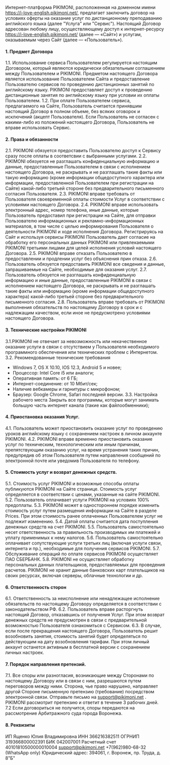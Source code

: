 Интернет-платформа PIKIMONI, расположенная на доменном имени https://i-love-english.pikimoni.net/, предлагает заключить договор на условиях оферты на оказание услуг по дистанционному преподаванию английского языка (далее "Услуга" или "Сервис"). Настоящий Договор адресован любому лицу, осуществляющему доступ к интернет-ресурсу https://i-love-english.pikimoni.net/ (далее — «Сайт») и услугам, оказываемым через Сайт (далее — «Пользователь»).

#### 1. Предмет Договора
1.1. Использование сервиса Пользователем регулируется настоящим Договором, который являются юридически обязательным соглашением между Пользователем и PIKIMONI. Предметом настоящего Договора является использование Пользователем Сайта и предоставление Пользователю сервисов по проведению дистанционных занятий по английскому языку. PIKIMONI предоставляет доступ к проведению дистанционные занятия по английскому языку при условии их оплаты Пользователем.
1.2. При оплате Пользователем сервиса, предлагаемого на Сайте, Пользователь считается принявшим настоящий Договор в полном объеме, без всяких оговорок и исключений (акцепт Пользователя). Если Пользователь не согласен с какими-либо из положений настоящего Договора, Пользователь не вправе использовать Сервис.

#### 2. Права и обязанности
2.1. PIKIMONI обязуется предоставить Пользователю доступ к Сервису сразу после оплаты в соответсвии с выбранными услугами.
2.2. PIKIMONI обязуется не разглашать конфиденциальную информацию и данные, предоставленные Пользователем в связи с исполнением настоящего Договора, не раскрывать и не разглашать такие факты или такую информацию (кроме информации общедоступного характера или информации, предоставленной Пользователем при регистрации на Сайте) какой-либо третьей стороне без предварительного письменного согласия Пользователя.
2.3. PIKIMONI вправe требовать от Пользователя своевременной оплаты стоимости Услуг в соответствии с условиями настоящего Договора.
2.4. PIKIMONI вправe использовать электронный адрес, номер телефона, иные данные, которые Пользователь предоставил при регистрации на Сайте, для отправки Пользователю информационных и рекламно-информационных материалов, в том числе с целью информирования Пользователя о деятельности PIKIMONI и ходе исполнения Договора. Регистрируясь на Сайт и используя сервисы PIKIMONI Пользователь дает согласие на обработку его персональных данных PIKIMONI или привлекаемыми PIKIMONI третьими лицами для целей исполнения условий настоящего Договора.
2.5. PIKIMONI вправe отказать Пользователю в предоставлении и продлении услуг без объяснения прин отказа.
2.6. Пользователь обязуется предоставить PIKIMONI все сведения и данные, запрашиваемые на Сайте, необходимые для оказания услуг.
2.7. Пользователь обязуется не разглашать конфиденциальную информацию и иные данные, предоставленные PIKIMONI в связи с исполнением настоящего Договора, не раскрывать и не разглашать такие факты или информацию (кроме информации общедоступного характера) какой-либо третьей стороне без предварительного письменного согласия.
2.8. Пользователь вправе требовать от PIKIMONI выполнения обязательств по настоящему Договору в срок и с надлежащим качеством, если иное не предусмотрено условиями настоящего Договора.

#### 3. Технические настройки PIKIMONI
3.1.PIKIMONI не отвечает за невозможность или некачественное оказание услуги в связи с отсутствием у Пользователя необходимого программного обеспечения или технических проблем с Интернетом.
3.2. Рекомендованные технические требования
*  Windows 7, OS X 10.10, IOS 12.3, Android 5 и новее;
*  Процессор: Intel Core i5 или аналоги;
*  Оперативная память: от 6 ГБ;
*  Интернет-соединение: от 10 Мбит/сек;
*  Наличие вебкамеры и гарнитуры с микрофоном;
*  Браузер: Google Chrome, Safari последней версии.
3.3. Настройка рабочего места
Закрыть все программы, которые могут занимать большую часть интернет канала (такие как файлообменники);

#### 4. Приостановка оказания Услуг.
4.1. Пользователь может приостановить оказание услуг по проведению уроков английскому языку с сохранением настроек в личном аккаунте PIKIMONI.
4.2. PIKIMONI вправе временно приостановить оказание услуг по техническим, технологическим или иным причинам, препятствующим оказанию услуг, на время устранения таких причин, предупредив об этом Пользователя путем направления сообщений по электронной почте или уведомив Пользователя по телефону.

#### 5. Стоимость услуг и возврат денежных средств.
5.1. Стоимость услуг PIKIMONI и возможные способы оплаты публикуются PIKIMONI на Сайте странице.  Стоимость услуг определяется в соответствии с ценами, указанные на сайте PIKIMONI.
5.2. Пользователь оплачивает услуги PIKIMONI на условиях 100% предоплаты.
5.3. PIKIMONI может в одностороннем порядке изменить стоимость услуг путем размещения информации на Сайте в разделе Prices. При этом стоимость ранее оплаченных Пользователем услуг не подлежит изменению.
5.4. Датой оплаты считается дата поступления денежных средств на счет PIKIMONI.
5.5. Пользователь самостоятельно несет ответственность за правильность производимых им платежей и уплату применимых к нему налогов.
5.6. Пользователь самостоятельно оплачивает сопутствующие услуги третьих лиц (включая услуги связи, интернета и пр.), необходимые для получения сервисов PIKIMONI.
5.7. Обслуживание операций по оплате сервисов PIKIMONI осуществляет ПАО СБЕРБАНК.
5.8. PIKIMONI не осуществляет обработку персональных данных плательщиков, предоставляемых для проведения расчетов. PIKIMONI не хранит данные банковских карт плательщиков на своих ресурсах, включая серверы, облачные технологии и др.

#### 6.  Ответственность сторон
6.1. Ответственность за неисполнение или ненадлежащее исполнение обязательств по настоящему Договору определяется в соответствии с законодательством РФ.
6.2. Пользователь вправе расторгнуть настоящий Договор, отказавшись от получения Услуг. При этом возврат денежных средств не предусмотрен в связи с предварительной возможностью Пользователя ознакомиться с Сервисом.
6.3. В случае, если после прекращения настоящего Договора, Пользователь решит возобновить занятия, стоимость занятий будет определяться по действующим на дату возобновления тарифам. При этом личный аккаунт останется активным в бесплатной версии с сохранением личных настроек.

#### 7. Порядок направления претензий.
7.1. Все споры или разногласия, возникающие между Сторонами по настоящему Договору или в связи с ним, разрешаются путем переговоров между ними. Сторона, чье право нарушено, направляет другой Стороне письменную претензию (требование) посредством электронной связи. Отправьте письмо на support@pikimoni.net . PIKIMONI рассмотрит претензию и ответит  в течение 3 рабочих дней.
7.2 Если договориться не получится, споры передаются на рассмотрение Арбитражного суда города Воронежа.

#### 8. Реквизиты
ИП Ященко Юлия Владимировна
ИНН 366216382511
ОГРНИП 319366800002391
БИК 042007001
Расчетный счет 40101810500000010004
support@pikimoni.net
+7(962)980-68-32 (WhatsApp only)
Юридический адрес: 394061, г. Воронеж, пр. Труда, д. 8"Б"
